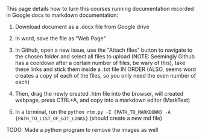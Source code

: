 This page details how to turn this courses running documentation recorded in Google docs to markdown documentation:

1. Download document as a .docx file from Google drive

2. In word, save the file as "Web Page"

3. In Github, open a new issue, use the "Attach files" button to navigate to the chosen folder and select all files to upload (NOTE: Seemingly Github has a cooldown after a certain number of files, be wary of this), take these links and stick them inside a .txt file IN ORDER (ALSO, seems word creates a copy of each of the files, so you only need the even number of each)

4. Then, drag the newly created .htm file into the browser, will created webpage, press CTRL+A, and copy into a markdown editor (MarkText)

5. In a terminal, run the `python rtm.py -I {PATH_TO_MARKDOWN} -A {PATH_TO_LIST_OF_GIT_LINKS}` (should create a new md file)

TODO: Made a python program to remove the images as well